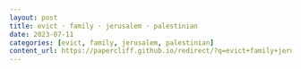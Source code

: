 ```yaml
---
layout: post
title: evict · family · jerusalem · palestinian
date: 2023-07-11
categories: [evict, family, jerusalem, palestinian]
content_url: https://papercliff.github.io/redirect/?q=evict+family+jerusalem+palestinian&tbs=cdr:1,cd_min:7/10/2023,cd_max:7/12/2023
---
```

